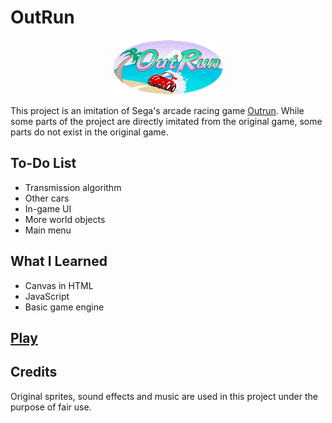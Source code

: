 # OutRun
<div align="center">
<img src="./readme-images/logo.gif" >
</div>

This project is an imitation of Sega's arcade racing game <a href="https://en.wikipedia.org/wiki/Out_Run">Outrun</a>. While some parts of the project are directly imitated from the original game, some parts do not exist in the original game.

## To-Do List
* Transmission algorithm
* Other cars
* In-game UI
* More world objects
* Main menu

## What I Learned
* Canvas in HTML
* JavaScript
* Basic game engine

## [Play](https://biarmic.github.io/outrun-js/)

## Credits
Original sprites, sound effects and music are used in this project under the purpose of fair use.

